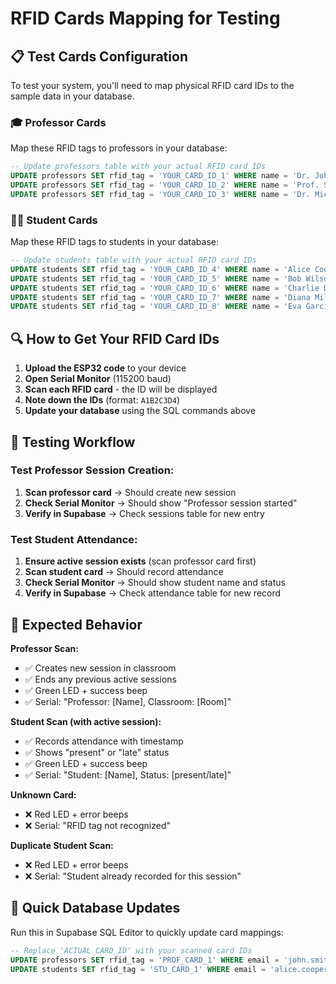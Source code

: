 # RFID Cards Mapping for Testing

## 📋 Test Cards Configuration

To test your system, you'll need to map physical RFID card IDs to the sample data in your database.

### 🎓 Professor Cards
Map these RFID tags to professors in your database:

```sql
-- Update professors table with your actual RFID card IDs
UPDATE professors SET rfid_tag = 'YOUR_CARD_ID_1' WHERE name = 'Dr. John Smith';
UPDATE professors SET rfid_tag = 'YOUR_CARD_ID_2' WHERE name = 'Prof. Sarah Johnson';
UPDATE professors SET rfid_tag = 'YOUR_CARD_ID_3' WHERE name = 'Dr. Michael Brown';
```

### 👨‍🎓 Student Cards
Map these RFID tags to students in your database:

```sql
-- Update students table with your actual RFID card IDs
UPDATE students SET rfid_tag = 'YOUR_CARD_ID_4' WHERE name = 'Alice Cooper';
UPDATE students SET rfid_tag = 'YOUR_CARD_ID_5' WHERE name = 'Bob Wilson';
UPDATE students SET rfid_tag = 'YOUR_CARD_ID_6' WHERE name = 'Charlie Davis';
UPDATE students SET rfid_tag = 'YOUR_CARD_ID_7' WHERE name = 'Diana Miller';
UPDATE students SET rfid_tag = 'YOUR_CARD_ID_8' WHERE name = 'Eva Garcia';
```

## 🔍 How to Get Your RFID Card IDs

1. **Upload the ESP32 code** to your device
2. **Open Serial Monitor** (115200 baud)
3. **Scan each RFID card** - the ID will be displayed
4. **Note down the IDs** (format: `A1B2C3D4`)
5. **Update your database** using the SQL commands above

## 📝 Testing Workflow

### Test Professor Session Creation:
1. **Scan professor card** → Should create new session
2. **Check Serial Monitor** → Should show "Professor session started"
3. **Verify in Supabase** → Check sessions table for new entry

### Test Student Attendance:
1. **Ensure active session exists** (scan professor card first)
2. **Scan student card** → Should record attendance
3. **Check Serial Monitor** → Should show student name and status
4. **Verify in Supabase** → Check attendance table for new record

## 🎯 Expected Behavior

**Professor Scan:**
- ✅ Creates new session in classroom
- ✅ Ends any previous active sessions
- ✅ Green LED + success beep
- ✅ Serial: "Professor: [Name], Classroom: [Room]"

**Student Scan (with active session):**
- ✅ Records attendance with timestamp
- ✅ Shows "present" or "late" status
- ✅ Green LED + success beep
- ✅ Serial: "Student: [Name], Status: [present/late]"

**Unknown Card:**
- ❌ Red LED + error beeps
- ❌ Serial: "RFID tag not recognized"

**Duplicate Student Scan:**
- ❌ Red LED + error beeps  
- ❌ Serial: "Student already recorded for this session"

## 🔧 Quick Database Updates

Run this in Supabase SQL Editor to quickly update card mappings:

```sql
-- Replace 'ACTUAL_CARD_ID' with your scanned card IDs
UPDATE professors SET rfid_tag = 'PROF_CARD_1' WHERE email = 'john.smith@university.edu';
UPDATE students SET rfid_tag = 'STU_CARD_1' WHERE email = 'alice.cooper@student.university.edu';
```
